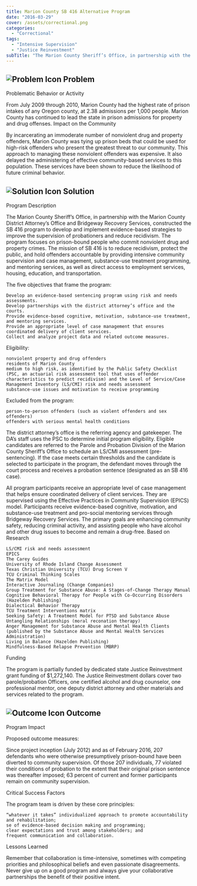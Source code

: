 ```yaml
---
title: Marion County SB 416 Alternative Program
date: "2016-03-29"
cover: /assets/correctional.png
categories:
  - "Correctional"
tags:
  - "Intensive Supervision"
  - "Justice Reinvestment"
subTitle: "The Marion County Sheriff’s Office, in partnership with the Marion County District Attorney’s Office and Bridgeway Recovery Services, constructed the SB 416 program to develop and implement evidence-based strategies to improve the supervision of probationers and reduce recidivism."
---
```

## ![Problem Icon](https://github.com/google/material-design-icons/raw/master/alert/1x_web/ic_error_outline_black_48dp.png "Problem") Problem

Problematic Behavior or Activity

From July 2009 through 2010, Marion County had the highest rate of prison intakes of any Oregon county, at 2.38 admissions per 1,000 people. Marion County has continued to lead the state in prison admissions for property and drug offenses.
Impact on the Community

By incarcerating an immoderate number of nonviolent drug and property offenders, Marion County was tying up prison beds that could be used for high-risk offenders who present the greatest threat to our community. This approach to managing these nonviolent offenders was expensive. It also delayed the administering of effective community-based services to this population. These services have been shown to reduce the likelihood of future criminal behavior.

## ![Solution Icon](https://github.com/google/material-design-icons/raw/master/action/1x_web/ic_lightbulb_outline_black_48dp.png "Solution") Solution

Program Description

The Marion County Sheriff’s Office, in partnership with the Marion County District Attorney’s Office and Bridgeway Recovery Services, constructed the SB 416 program to develop and implement evidence-based strategies to improve the supervision of probationers and reduce recidivism. The program focuses on prison-bound people who commit nonviolent drug and property crimes. The mission of SB 416 is to reduce recidivism, protect the public, and hold offenders accountable by providing intensive community supervision and case management, substance-use treatment programming, and mentoring services, as well as direct access to employment services, housing, education, and transportation.

The five objectives that frame the program:

    Develop an evidence-based sentencing program using risk and needs assessments.
    Develop partnerships with the district attorney’s office and the courts.
    Provide evidence-based cognitive, motivation, substance-use treatment, and mentoring services.
    Provide an appropriate level of case management that ensures coordinated delivery of client services.
    Collect and analyze project data and related outcome measures.

Eligibility:

    nonviolent property and drug offenders
    residents of Marion County
    medium to high risk, as identified by the Public Safety Checklist (PSC, an actuarial risk assessment tool that uses offender characteristics to predict recidivism) and the Level of Service/Case Management Inventory (LS/CMI) risk and needs assessment
    substance-use issues and motivation to receive programming

Excluded from the program:

    person-to-person offenders (such as violent offenders and sex offenders)
    offenders with serious mental health conditions

The district attorney’s office is the referring agency and gatekeeper. The DA’s staff uses the PSC to determine initial program eligibility. Eligible candidates are referred to the Parole and Probation Division of the Marion County Sheriff’s Office to schedule an LS/CMI assessment (pre-sentencing). If the case meets certain thresholds and the candidate is selected to participate in the program, the defendant moves through the court process and receives a probation sentence (designated as an SB 416 case).

All program participants receive an appropriate level of case management that helps ensure coordinated delivery of client services. They are supervised using the Effective Practices in Community Supervision (EPICS) model. Participants receive evidence-based cognitive, motivation, and substance-use treatment and pro-social mentoring services through Bridgeway Recovery Services. The primary goals are enhancing community safety, reducing criminal activity, and assisting people who have alcohol and other drug issues to become and remain a drug-free.
Based on Research

    LS/CMI risk and needs assessment
    EPICS
    The Carey Guides
    University of Rhode Island Change Assessment
    Texas Christian University (TCU) Drug Screen V
    TCU Criminal Thinking Scales
    The Matrix Model
    Interactive Journaling (Change Companies)
    Group Treatment for Substance Abuse: A Stages-of-Change Therapy Manual
    Cognitive Behavioral Therapy for People with Co-Occurring Disorders (Hazelden Publishing)
    Dialectical Behavior Therapy
    TCU Treatment Interventions matrix
    Seeking Safety: A Treatment Model for PTSD and Substance Abuse
    Untangling Relationships (moral reconation therapy)
    Anger Management for Substance Abuse and Mental Health Clients (published by the Substance Abuse and Mental Health Services Administration)
    Living in Balance (Hazelden Publishing)
    Mindfulness-Based Relapse Prevention (MBRP)

Funding

The program is partially funded by dedicated state Justice Reinvestment grant funding of $1,272,140. The Justice Reinvestment dollars cover two parole/probation Officers, one certified alcohol and drug counselor, one professional mentor, one deputy district attorney and other materials and services related to the program.

## ![Outcome Icon](https://github.com/google/material-design-icons/raw/master/action/1x_web/ic_view_list_black_48dp.png "Outcome") Outcome

Program Impact

Proposed outcome measures:

Since project inception (July 2012) and as of February 2016, 207 defendants who were otherwise presumptively prison-bound have been diverted to community supervision. Of those 207 individuals, 77 violated their conditions of probation to the extent that their original prison sentence was thereafter imposed; 63 percent of current and former participants remain on community supervision.

Critical Success Factors

The program team is driven by these core principles:

    “whatever it takes” individualized approach to promote accountability and rehabilitation;
    se of evidence-based decision making and programming;
    clear expectations and trust among stakeholders; and
    frequent communication and collaboration.

Lessons Learned

Remember that collaboration is time-intensive, sometimes with competing priorities and philosophical beliefs and even passionate disagreements. Never give up on a good program and always give your collaborative partnerships the benefit of their positive intent.
